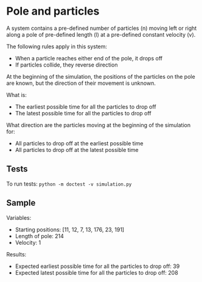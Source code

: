 # Pole and particles

A system contains a pre-defined number of particles (n) moving left or right along a pole of
pre-defined length (l) at a pre-defined constant velocity (v).

The following rules apply in this system:
- When a particle reaches either end of the pole, it drops off
- If particles collide, they reverse direction

At the beginning of the simulation, the positions of the particles on the pole are known, but the
direction of their movement is unknown.

What is:
- The earliest possible time for all the particles to drop off
- The latest possible time for all the particles to drop off

What direction are the particles moving at the beginning of the simulation for:
- All particles to drop off at the earliest possible time
- All particles to drop off at the latest possible time

## Tests
To run tests: `python -m doctest -v simulation.py`

## Sample
Variables:
- Starting positions: [11, 12, 7, 13, 176, 23, 191]
- Length of pole: 214
- Velocity: 1

Results:
- Expected earliest possible time for all the particles to drop off: 39
- Expected latest possible time for all the particles to drop off: 208
